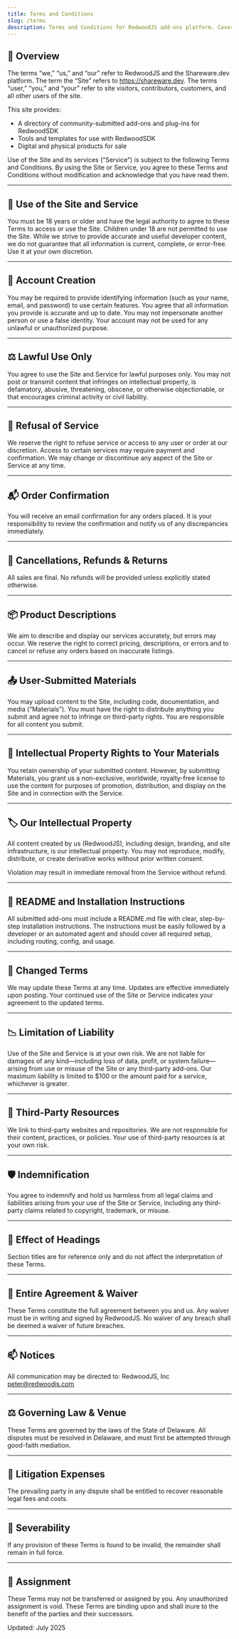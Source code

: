 ```yaml
---
title: Terms and Conditions
slug: /terms
description: Terms and Conditions for RedwoodJS add-ons platform. Covers user accounts, intellectual property, content submission, liability limitations, and usage rights for the Shareware.dev community.
---
```


## 📘 Overview

The terms “we,” “us,” and “our” refer to RedwoodJS and the Shareware.dev platform. The term the “Site” refers to https://shareware.dev. The terms “user,” “you,” and “your” refer to site visitors, contributors, customers, and all other users of the site.

This site provides:
- A directory of community-submitted add-ons and plug-ins for RedwoodSDK
- Tools and templates for use with RedwoodSDK
- Digital and physical products for sale

Use of the Site and its services (“Service”) is subject to the following Terms and Conditions. By using the Site or Service, you agree to these Terms and Conditions without modification and acknowledge that you have read them.

---

## 👤 Use of the Site and Service

You must be 18 years or older and have the legal authority to agree to these Terms to access or use the Site. Children under 18 are not permitted to use the Site. While we strive to provide accurate and useful developer content, we do not guarantee that all information is current, complete, or error-free. Use it at your own discretion.

---

## 🔐 Account Creation

You may be required to provide identifying information (such as your name, email, and password) to use certain features. You agree that all information you provide is accurate and up to date. You may not impersonate another person or use a false identity. Your account may not be used for any unlawful or unauthorized purpose.

---

## ⚖️ Lawful Use Only

You agree to use the Site and Service for lawful purposes only. You may not post or transmit content that infringes on intellectual property, is defamatory, abusive, threatening, obscene, or otherwise objectionable, or that encourages criminal activity or civil liability.

---

## 🚫 Refusal of Service

We reserve the right to refuse service or access to any user or order at our discretion. Access to certain services may require payment and confirmation. We may change or discontinue any aspect of the Site or Service at any time.

---

## 📬 Order Confirmation

You will receive an email confirmation for any orders placed. It is your responsibility to review the confirmation and notify us of any discrepancies immediately.

---

## 🔄 Cancellations, Refunds & Returns

All sales are final. No refunds will be provided unless explicitly stated otherwise.

---

## 📦 Product Descriptions

We aim to describe and display our services accurately, but errors may occur. We reserve the right to correct pricing, descriptions, or errors and to cancel or refuse any orders based on inaccurate listings.

---

## 📤 User-Submitted Materials

You may upload content to the Site, including code, documentation, and media (“Materials”). You must have the right to distribute anything you submit and agree not to infringe on third-party rights. You are responsible for all content you submit.

---

## 🧠 Intellectual Property Rights to Your Materials

You retain ownership of your submitted content. However, by submitting Materials, you grant us a non-exclusive, worldwide, royalty-free license to use the content for purposes of promotion, distribution, and display on the Site and in connection with the Service.

---

## 🏷️ Our Intellectual Property

All content created by us (RedwoodJS), including design, branding, and site infrastructure, is our intellectual property. You may not reproduce, modify, distribute, or create derivative works without prior written consent.

Violation may result in immediate removal from the Service without refund.

---

## 📝 README and Installation Instructions

All submitted add-ons must include a README.md file with clear, step-by-step installation instructions. The instructions must be easily followed by a developer or an automated agent and should cover all required setup, including routing, config, and usage.

---

## 🔄 Changed Terms

We may update these Terms at any time. Updates are effective immediately upon posting. Your continued use of the Site or Service indicates your agreement to the updated terms.

---

## 📉 Limitation of Liability

Use of the Site and Service is at your own risk. We are not liable for damages of any kind—including loss of data, profit, or system failure—arising from use or misuse of the Site or any third-party add-ons. Our maximum liability is limited to $100 or the amount paid for a service, whichever is greater.

---

## 🔗 Third-Party Resources

We link to third-party websites and repositories. We are not responsible for their content, practices, or policies. Your use of third-party resources is at your own risk.

---

## 🛡️ Indemnification

You agree to indemnify and hold us harmless from all legal claims and liabilities arising from your use of the Site or Service, including any third-party claims related to copyright, trademark, or misuse.

---

## 📌 Effect of Headings

Section titles are for reference only and do not affect the interpretation of these Terms.

---

## 📄 Entire Agreement & Waiver

These Terms constitute the full agreement between you and us. Any waiver must be in writing and signed by RedwoodJS. No waiver of any breach shall be deemed a waiver of future breaches.

---

## 📫 Notices

All communication may be directed to:
RedwoodJS, Inc
[peter@redwoodjs.com](mailto:peter@redwoodjs.com)

---

## ⚖️ Governing Law & Venue

These Terms are governed by the laws of the State of Delaware. All disputes must be resolved in Delaware, and must first be attempted through good-faith mediation.

---

## 💼 Litigation Expenses

The prevailing party in any dispute shall be entitled to recover reasonable legal fees and costs.

---

## 🧩 Severability

If any provision of these Terms is found to be invalid, the remainder shall remain in full force.

---

## 🔄 Assignment

These Terms may not be transferred or assigned by you. Any unauthorized assignment is void. These Terms are binding upon and shall inure to the benefit of the parties and their successors.


Updated: July 2025